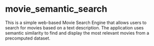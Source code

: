 # movie_semantic_search
This is a simple web-based Movie Search Engine that allows users to search for movies based on a text description. The application uses semantic similarity to find and display the most relevant movies from a precomputed dataset.
